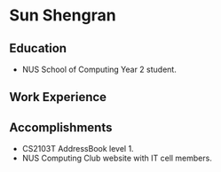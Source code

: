 # Sun Shengran

## Education

* NUS School of Computing Year 2 student.

## Work Experience

## Accomplishments

* CS2103T AddressBook level 1.
* NUS Computing Club website with IT cell members.

